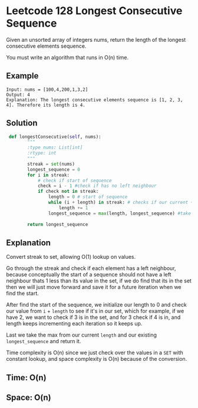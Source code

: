 # Leetcode 128 Longest Consecutive Sequence

Given an unsorted array of integers nums, return the length of the longest consecutive elements sequence.

You must write an algorithm that runs in O(n) time.

## Example
```
Input: nums = [100,4,200,1,3,2]
Output: 4
Explanation: The longest consecutive elements sequence is [1, 2, 3, 4]. Therefore its length is 4.
```

## Solution
```python
 def longestConsecutive(self, nums):
        """
        :type nums: List[int]
        :rtype: int
        """
        streak = set(nums)
        longest_sequence = 0
        for i in streak:
            # check if start of sequence
            check = i - 1 #check if has no left neighbour
            if check not in streak:
                length = 0 # start of sequence
                while (i + length) in streak: # checks if our current + length is in the set eg. 2 + length(1) = 3, in the set
                    length += 1
                longest_sequence = max(length, longest_sequence) #take the longest sequence from set and current longest
                
        return longest_sequence
```

## Explanation
Convert streak to set, allowing O(1) lookup on values.

Go through the streak and check if each element has a left neighbour, because conceptually the start of a sequence should not have a left neighbour thats 1 less than its value in the set, if we do find that its in the set then we will just move forward and save it for a future iteration when we find the start.

After find the start of the sequence, we initialize our length to 0 and check our value from `i` + `length` to see if it's in our set, which for example, if we have 2, we want to check if 3 is in the set, and for 3 check if 4 is in, and length keeps incrementing each iteration so it keeps up.

Last we take the max from our current `length` and our existing `longest_sequence` and return it.

Time complexity is O(n) since we just check over the values in a `SET` with constant lookup, and space complexity is O(n) because of the conversion.

## Time: O(n)
## Space: O(n)